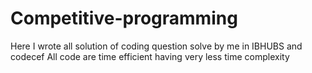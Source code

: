 # Competitive-programming
Here I wrote all solution of coding question solve by me in IBHUBS and codecef 
All code are time efficient having very less time complexity
